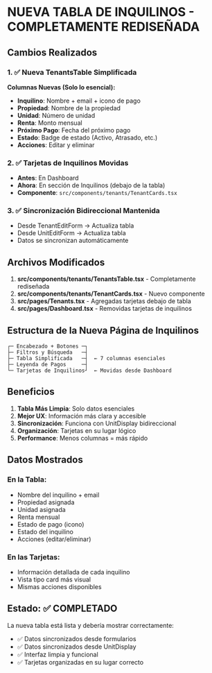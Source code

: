 # NUEVA TABLA DE INQUILINOS - COMPLETAMENTE REDISEÑADA

## Cambios Realizados

### 1. ✅ Nueva TenantsTable Simplificada
**Columnas Nuevas (Solo lo esencial):**
- **Inquilino**: Nombre + email + icono de pago
- **Propiedad**: Nombre de la propiedad
- **Unidad**: Número de unidad
- **Renta**: Monto mensual
- **Próximo Pago**: Fecha del próximo pago
- **Estado**: Badge de estado (Activo, Atrasado, etc.)
- **Acciones**: Editar y eliminar

### 2. ✅ Tarjetas de Inquilinos Movidas
- **Antes**: En Dashboard
- **Ahora**: En sección de Inquilinos (debajo de la tabla)
- **Componente**: `src/components/tenants/TenantCards.tsx`

### 3. ✅ Sincronización Bidireccional Mantenida
- Desde TenantEditForm → Actualiza tabla
- Desde UnitEditForm → Actualiza tabla
- Datos se sincronizan automáticamente

## Archivos Modificados

1. **src/components/tenants/TenantsTable.tsx** - Completamente rediseñada
2. **src/components/tenants/TenantCards.tsx** - Nuevo componente
3. **src/pages/Tenants.tsx** - Agregadas tarjetas debajo de tabla
4. **src/pages/Dashboard.tsx** - Removidas tarjetas de inquilinos

## Estructura de la Nueva Página de Inquilinos

```
┌─ Encabezado + Botones ─┐
├─ Filtros y Búsqueda   ─┤
├─ Tabla Simplificada   ─┤  ← 7 columnas esenciales
├─ Leyenda de Pagos     ─┤
└─ Tarjetas de Inquilinos┘  ← Movidas desde Dashboard
```

## Beneficios

1. **Tabla Más Limpia**: Solo datos esenciales
2. **Mejor UX**: Información más clara y accesible
3. **Sincronización**: Funciona con UnitDisplay bidireccional
4. **Organización**: Tarjetas en su lugar lógico
5. **Performance**: Menos columnas = más rápido

## Datos Mostrados

### En la Tabla:
- Nombre del inquilino + email
- Propiedad asignada
- Unidad asignada
- Renta mensual
- Estado de pago (icono)
- Estado del inquilino
- Acciones (editar/eliminar)

### En las Tarjetas:
- Información detallada de cada inquilino
- Vista tipo card más visual
- Mismas acciones disponibles

## Estado: ✅ COMPLETADO

La nueva tabla está lista y debería mostrar correctamente:
- ✅ Datos sincronizados desde formularios
- ✅ Datos sincronizados desde UnitDisplay
- ✅ Interfaz limpia y funcional
- ✅ Tarjetas organizadas en su lugar correcto